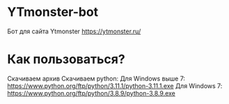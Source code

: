 # YTmonster-bot
Бот для сайта Ytmonster
https://ytmonster.ru/

# Как пользоваться?
Скачиваем архив
Скачиваем python:
Для Windows выше 7: https://www.python.org/ftp/python/3.11.1/python-3.11.1.exe
Для Windows 7: https://www.python.org/ftp/python/3.8.9/python-3.8.9.exe
